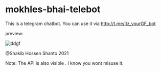 # mokhles-bhai-telebot

This is a telegram chatbot.
You can use it via http://t.me/itz_yourGF_bot

preview:

![ddgf](https://user-images.githubusercontent.com/59929433/113774658-5f2b1d80-9749-11eb-8314-d3ad74055a63.jpg)

@Shakib Hossen Shanto 2021


Note: The API is also visible . I know you wont misuse it.



